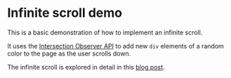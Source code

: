 # Infinite scroll demo

This is a basic demonstration of how to implement an infinite scroll.

It uses the [Intersection Observer API](https://developer.mozilla.org/en-US/docs/Web/API/Intersection_Observer_API) to add new `div` elements of a random color to the page as the user scrolls down.

The infinite scroll is explored in detail in this [blog post](https://numberthink.com/blog/scrolling-to-infinity).


